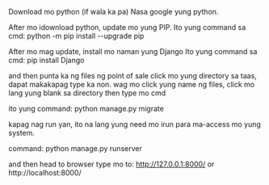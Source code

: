 Download mo python (if wala ka pa)
Nasa google yung python.

After mo idownload python, update mo yung PIP.
Ito yung command sa cmd:
python -m pip install --upgrade pip

After mo mag update, install mo naman yung Django
Ito yung command sa cmd:
pip install Django

and then punta ka ng files ng point of sale
click mo yung directory sa taas, dapat makakapag type ka non.
wag mo click yung name ng files, click mo lang yung blank sa directory
then type mo cmd

ito yung command:
python manage.py migrate

kapag nag run yan, ito na lang yung need mo irun para ma-access mo yung system.

command:
python manage.py runserver


and then head to browser type mo to:
http://127.0.0.1:8000/ or http://localhost:8000/
